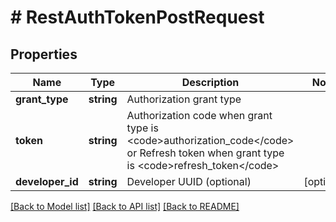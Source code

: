 # # RestAuthTokenPostRequest

## Properties

Name | Type | Description | Notes
------------ | ------------- | ------------- | -------------
**grant_type** | **string** | Authorization grant type |
**token** | **string** | Authorization code when grant type is &lt;code&gt;authorization_code&lt;/code&gt; or Refresh token when grant type is &lt;code&gt;refresh_token&lt;/code&gt; |
**developer_id** | **string** | Developer UUID (optional) | [optional]

[[Back to Model list]](../../README.md#models) [[Back to API list]](../../README.md#endpoints) [[Back to README]](../../README.md)
